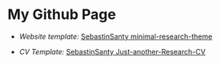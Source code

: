 # My Github Page

 - _Website template:_ [SebastinSanty minimal-research-theme](https://github.com/SebastinSanty/minimal-research-theme)

 - _CV Template:_ [SebastinSanty Just-another-Research-CV](https://github.com/SebastinSanty/Just-Another-Research-CV)
